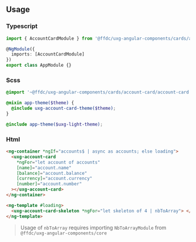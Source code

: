 ## Usage

### Typescript

```typescript
import { AccountCardModule } from '@ffdc/uxg-angular-components/cards/account-card';

@NgModule({
  imports: [AccountCardModule]
})
export class AppModule {}
```

### Scss

```scss
@import '~@ffdc/uxg-angular-components/cards/account-card/account-card.theme';

@mixin app-theme($theme) {
  @include uxg-account-card-theme($theme);
}

@include app-theme($uxg-light-theme);
```

### Html

```html
<ng-container *ngIf="accounts$ | async as accounts; else loading">
  <uxg-account-card
    *ngFor="let account of accounts"
    [name]="account.name"
    [balance]="account.balance"
    [currency]="account.currency"
    [number]="account.number"
  ></uxg-account-card>
</ng-container>

<ng-template #loading>
  <uxg-account-card-skeleton *ngFor="let skeleton of 4 | nbToArray"> </uxg-account-card-skeleton>
</ng-template>
```

> Usage of `nbToArray` requires importing `NbToArrayModule` from `@ffdc/uxg-angular-components/core`
